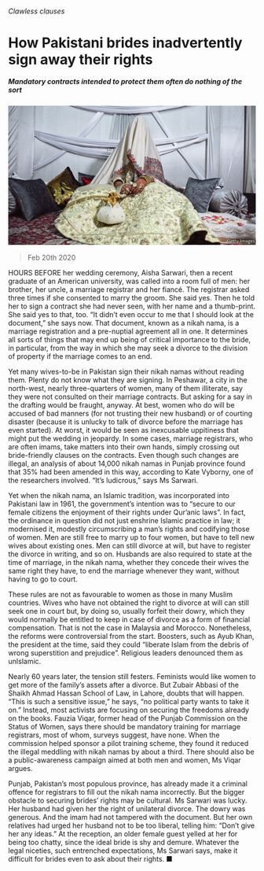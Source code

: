 ###### Clawless clauses

# How Pakistani brides inadvertently sign away their rights 

##### Mandatory contracts intended to protect them often do nothing of the sort 

![image](images/20200222_ASP003_0.jpg) 

> Feb 20th 2020 

HOURS BEFORE her wedding ceremony, Aisha Sarwari, then a recent graduate of an American university, was called into a room full of men: her brother, her uncle, a marriage registrar and her fiancé. The registrar asked three times if she consented to marry the groom. She said yes. Then he told her to sign a contract she had never seen, with her name and a thumb-print. She said yes to that, too. “It didn’t even occur to me that I should look at the document,” she says now. That document, known as a nikah nama, is a marriage registration and a pre-nuptial agreement all in one. It determines all sorts of things that may end up being of critical importance to the bride, in particular, from the way in which she may seek a divorce to the division of property if the marriage comes to an end.

Yet many wives-to-be in Pakistan sign their nikah namas without reading them. Plenty do not know what they are signing. In Peshawar, a city in the north-west, nearly three-quarters of women, many of them illiterate, say they were not consulted on their marriage contracts. But asking for a say in the drafting would be fraught, anyway. At best, women who do will be accused of bad manners (for not trusting their new husband) or of courting disaster (because it is unlucky to talk of divorce before the marriage has even started). At worst, it would be seen as inexcusable uppitiness that might put the wedding in jeopardy. In some cases, marriage registrars, who are often imams, take matters into their own hands, simply crossing out bride-friendly clauses on the contracts. Even though such changes are illegal, an analysis of about 14,000 nikah namas in Punjab province found that 35% had been amended in this way, according to Kate Vyborny, one of the researchers involved. “It’s ludicrous,” says Ms Sarwari.


Yet when the nikah nama, an Islamic tradition, was incorporated into Pakistani law in 1961, the government’s intention was to “secure to our female citizens the enjoyment of their rights under Qur’anic laws”. In fact, the ordinance in question did not just enshrine Islamic practice in law; it modernised it, modestly circumscribing a man’s rights and codifying those of women. Men are still free to marry up to four women, but have to tell new wives about existing ones. Men can still divorce at will, but have to register the divorce in writing, and so on. Husbands are also required to state at the time of marriage, in the nikah nama, whether they concede their wives the same right they have, to end the marriage whenever they want, without having to go to court.

These rules are not as favourable to women as those in many Muslim countries. Wives who have not obtained the right to divorce at will can still seek one in court but, by doing so, usually forfeit their dowry, which they would normally be entitled to keep in case of divorce as a form of financial compensation. That is not the case in Malaysia and Morocco. Nonetheless, the reforms were controversial from the start. Boosters, such as Ayub Khan, the president at the time, said they could “liberate Islam from the debris of wrong superstition and prejudice”. Religious leaders denounced them as unIslamic.

Nearly 60 years later, the tension still festers. Feminists would like women to get more of the family’s assets after a divorce. But Zubair Abbasi of the Shaikh Ahmad Hassan School of Law, in Lahore, doubts that will happen. “This is such a sensitive issue,” he says, “no political party wants to take it on.” Instead, most activists are focusing on securing the freedoms already on the books. Fauzia Viqar, former head of the Punjab Commission on the Status of Women, says there should be mandatory training for marriage registrars, most of whom, surveys suggest, have none. When the commission helped sponsor a pilot training scheme, they found it reduced the illegal meddling with nikah namas by about a third. There should also be a public-awareness campaign aimed at both men and women, Ms Viqar argues.

Punjab, Pakistan’s most populous province, has already made it a criminal offence for registrars to fill out the nikah nama incorrectly. But the bigger obstacle to securing brides’ rights may be cultural. Ms Sarwari was lucky. Her husband had given her the right of unilateral divorce. The dowry was generous. And the imam had not tampered with the document. But her own relatives had urged her husband not to be too liberal, telling him: “Don’t give her any ideas.” At the reception, an older female guest yelled at her for being too chatty, since the ideal bride is shy and demure. Whatever the legal niceties, such entrenched expectations, Ms Sarwari says, make it difficult for brides even to ask about their rights. ■


